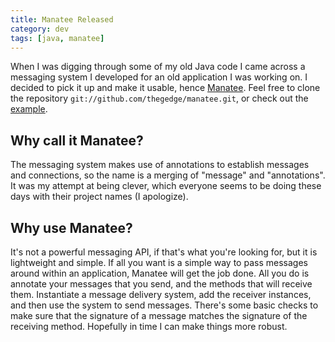 ```yaml
---           
title: Manatee Released
category: dev
tags: [java, manatee]
---
```

When I was digging through some of my old Java code I came across a messaging
system I developed for an old application I was working on. I decided to pick
it up and make it usable, hence [Manatee](http://thegedge.github.com/manatee).
Feel free to clone the repository `git://github.com/thegedge/manatee.git`, or
check out the
[example](https://github.com/thegedge/manatee/tree/master/examples/main/java/ca/gedge/manatee).


## Why call it Manatee?

The messaging system makes use of annotations to establish messages and
connections, so the name is a merging of "message" and "annotations". It was my
attempt at being clever, which everyone seems to be doing these days with their
project names (I apologize).

## Why use Manatee?

It's not a powerful messaging API, if that's what you're looking for, but it is
lightweight and simple. If all you want is a simple way to pass messages around
within an application, Manatee will get the job done. All you do is annotate
your messages that you send, and the methods that will receive them.
Instantiate a message delivery system, add the receiver instances, and then use
the system to send messages. There's some basic checks to make sure that the
signature of a message matches the signature of the receiving method. Hopefully
in time I can make things more robust.

